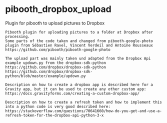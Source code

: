 # pibooth_dropbox_upload
Plugin for pibooth to upload pictures to Dropbox

    Pibooth plugin for uploading pictures to a folder at Dropbox after processing.
    Some parts of the code taken and changed from pibooth-google-photo plugin from Sébastien Ravel, Vincent Verdeil and Antoine Rousseaux
    https://github.com/pibooth/pibooth-google-photo
    
    The upload part was mainly taken und adapted from the Dropbox Api example updown.py from the dropbox-sdk-python
    https://github.com/dropbox/dropbox-sdk-python
    https://github.com/dropbox/dropbox-sdk-python/blob/master/example/updown.py
    
    Description on how to create a dropbox app is described here for a Gravity app, but it can be used to create any other custom app:
    https://docs.gravityforms.com/creating-a-custom-dropbox-app/
    
    Description on how to create a refresh token and how to implement this into a python code is very good described here:
    https://stackoverflow.com/questions/70641660/how-do-you-get-and-use-a-refresh-token-for-the-dropbox-api-python-3-x
